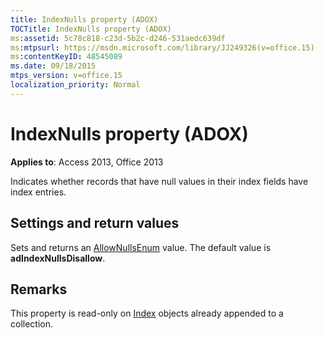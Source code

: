 ```yaml
---
title: IndexNulls property (ADOX)
TOCTitle: IndexNulls property (ADOX)
ms:assetid: 5c78c818-c23d-5b2c-d246-531aedc639df
ms:mtpsurl: https://msdn.microsoft.com/library/JJ249326(v=office.15)
ms:contentKeyID: 48545089
ms.date: 09/18/2015
mtps_version: v=office.15
localization_priority: Normal
---
```


# IndexNulls property (ADOX)


**Applies to**: Access 2013, Office 2013

Indicates whether records that have null values in their index fields have index entries.

## Settings and return values

Sets and returns an [AllowNullsEnum](allownullsenum.md) value. The default value is **adIndexNullsDisallow**.

## Remarks

This property is read-only on [Index](index-object-adox.md) objects already appended to a collection.

